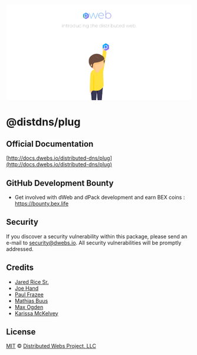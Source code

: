 [![DistributedDNS](https://raw.githubusercontent.com/DistributedWeb/dweb-design/master/repo-headers/dweb-repo-header.png)](https://dwebs.io)<br>

# @distdns/plug

## Official Documentation

[http://docs.dwebs.io/distributed-dns/plug](http://docs.dwebs.io/distributed-dns/plug)

## GitHub Development Bounty

- Get involved with dWeb and dPack development and earn BEX coins : https://bounty.bex.life

## Security

If you discover a security vulnerability within this package, please send an e-mail to security@dwebs.io. All security vulnerabilities will be promptly addressed.

## Credits

- [Jared Rice Sr.](https://github.com/jaredricesr)
- [Joe Hand](https://github.com/joehand)
- [Paul Frazee](https://github.com/pfrazee)
- [Mathias Buus](https://github.com/mafintosh)
- [Max Ogden](https://github.com/maxogden)
- [Karissa McKelvey](https://github.com/karissa)

## License

[MIT](LICENSE.md) © [Distributed Webs Project, LLC](https://distributedwebs.org)
